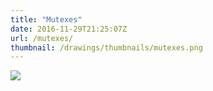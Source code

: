 ```yaml
---
title: "Mutexes"
date: 2016-11-29T21:25:07Z
url: /mutexes/
thumbnail: /drawings/thumbnails/mutexes.png
---
```

<a href='/drawings/mutexes.svg'><img src='/drawings/mutexes.png'></a>
